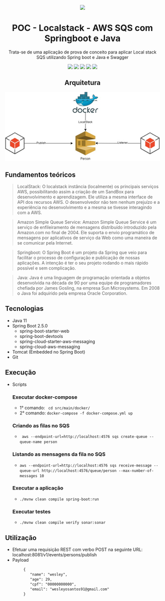 <div align="center">

![](https://img.shields.io/badge/Status-Em%20Desenvolvimento-orange)
</div>

<div align="center">

# POC - Localstack - AWS SQS com Springboot e Java
Trata-se de uma aplicação de prova de conceito para aplicar Local stack SQS utilizando Spring boot e Java e Swagger

![](https://img.shields.io/badge/Autor-Wesley%20Oliveira%20Santos-brightgreen)
![](https://img.shields.io/badge/Language-java-brightgreen)
![](https://img.shields.io/badge/Framework-springboot-brightgreen)
![](https://img.shields.io/badge/Cloud%20Public-AWS%20Localstack-brightgreen)
![](https://img.shields.io/badge/Message%20Broker-SQS-brightgreen)

</div>

<div align="center">

## Arquitetura
![Arquitetura](sqs.jpg "Arquitetura")

</div>

## Fundamentos teóricos

> LocalStack: O localstack instância (localmente) os principais serviços AWS, possibilitando assim a criação de um SandBox para desenvolvimento e aprendizagem. Ele utiliza a mesma interface de API dos recursos AWS. O desenvolvedor não tem nenhum prejuízo e a experiência no desenvolvimento e a mesma se tivesse interagindo com a AWS.

> Amazon Simple Queue Service: Amazon Simple Queue Service é um serviço de enfileiramento de mensagens distribuído introduzido pela Amazon.com no final de 2004. Ele suporta o envio programático de mensagens por aplicativos de serviço da Web como uma maneira de se comunicar pela Internet.

> Springboot: O Spring Boot é um projeto da Spring que veio para facilitar o processo de configuração e publicação de nossas aplicações. A intenção é ter o seu projeto rodando o mais rápido possível e sem complicação.

> Java: Java é uma linguagem de programação orientada a objetos desenvolvida na década de 90 por uma equipe de programadores chefiada por James Gosling, na empresa Sun Microsystems. Em 2008 o Java foi adquirido pela empresa Oracle Corporation.

## Tecnologias
- Java 11
- Spring Boot 2.5.0
  - spring-boot-starter-web
  - spring-boot-devtools
  - spring-cloud-starter-aws-messaging
  - spring-cloud-aws-messaging
- Tomcat (Embedded no Spring Boot)
- Git

## Execução

- Scripts
  ### Executar docker-compose
  - 1° comando: ``` cd src/main/docker/```
  - 2° comando: ```docker-compose -f docker-compose.yml up```
  ### Criando as filas no SQS
  - ``` aws --endpoint-url=http://localhost:4576 sqs create-queue --queue-name person```
  ### Listando as mensagens da fila no SQS
  - ``` aws --endpoint-url=http://localhost:4576 sqs receive-message --queue-url http://localhost:4576/queue/person --max-number-of-messages 10 ```  
  ### Executar a aplicação
  -  ```./mvnw clean compile spring-boot:run```
  ### Executar testes
  -  ```./mvnw clean compile verify sonar:sonar```

## Utilização
- Efetuar uma requisição REST com verbo POST na seguinte URL: localhost:8081/v1/events/persons/publish
- Payload
    ``` 
         {
            "name": "wesley",
            "age": 29,
            "cpf": "00000000000",
            "email": "wesleyosantos91@gmail.com"
         }
    
